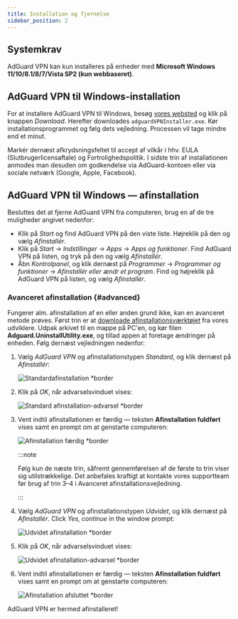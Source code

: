 ```yaml
---
title: Installation og fjernelse
sidebar_position: 2
---
```


## Systemkrav

AdGuard VPN kan kun installeres på enheder med **Microsoft Windows 11/10/8.1/8/7/Vista SP2 (kun webbaseret)**.

## AdGuard VPN til Windows-installation

For at installere AdGuard VPN til Windows, besøg [vores websted](https://adguard-vpn.com/welcome.html) og klik på knappen *Download*. Herefter downloades `adguardVPNInstaller.exe`. Kør installationsprogrammet og følg dets vejledning. Processen vil tage mindre end et minut.

Markér dernæst afkrydsningsfeltet til accept af vilkår i hhv. EULA (Slutbrugerlicensaftale) og Fortrolighedspolitik. I sidste trin af installationen anmodes man desuden om godkendelse via AdGuard-kontoen eller via sociale netværk (Google, Apple, Facebook).

## AdGuard VPN til Windows — afinstallation

Besluttes det at fjerne AdGuard VPN fra computeren, brug en af de tre muligheder angivet nedenfor:

- Klik på *Start* og find AdGuard VPN på den viste liste. Højreklik på den og vælg *Afinstallér*.
- Klik på *Start* → *Indstillinger* → *Apps* → *Apps og funktioner*. Find AdGuard VPN på listen, og tryk på den og vælg *Afinstallér*.
- Åbn *Kontrolpanel*, og klik dernæst på *Programmer* → *Programmer og funktioner* → *Afinstallér eller ændr et program*. Find og højreklik på AdGuard VPN på listen, og vælg *Afinstallér*.

### Avanceret afinstallation {#advanced}

Fungerer alm. afinstallation af en eller anden grund ikke, kan en avanceret metode prøves. Først trin er at [downloade afinstallationsværktøjet](https://cdn.adtidy.org/distr/windows/Uninstall_Utility.zip) fra vores udviklere. Udpak arkivet til en mappe på PC'en, og kør filen **Adguard.UninstallUtility.exe**, og tillad appen at foretage ændringer på enheden. Følg dernæst vejledningen nedenfor:

1. Vælg *AdGuard VPN* og afinstallationstypen *Standard*, og klik dernæst på *Afinstallér*:

    ![Standardafinstallation *border](https://cdn.adguardvpn.com/content/kb/vpn/windows/vpn_standard.jpg)

1. Klik på *OK*, når advarselsvinduet vises:

    ![Standard afinstallation-advarsel *border](https://cdn.adtidy.org/content/kb/vpn/windows/vpn_standard_warning.jpg)

1. Vent indtil afinstallationen er færdig — teksten **Afinstallation fuldført** vises samt en prompt om at genstarte computeren:

    ![Afinstallation færdig *border](https://cdn.adguardvpn.com/content/kb/vpn/windows/vpn_standard_complete.jpg)

    :::note

    Følg kun de næste trin, såfremt gennemførelsen af de første to trin viser sig utilstrækkelige. Det anbefales kraftigt at kontakte vores supportteam før brug af trin 3–4 i Avanceret afinstallationsvejledning.

    :::

1. Vælg *AdGuard VPN* og afinstallationstypen *Udvidet*, og klik dernæst på *Afinstallér*. Click *Yes, continue* in the window prompt:

    ![Udvidet afinstallation *border](https://cdn.adguardvpn.com/content/kb/vpn/windows/vpn_extended.jpg)

1. Klik på *OK*, når advarselsvinduet vises:

    ![Udvidet afinstallation-advarsel *border](https://cdn.adtidy.org/content/kb/vpn/windows/vpn_standard_warning.jpg)

1. Vent indtil afinstallationen er færdig — teksten **Afinstallation fuldført** vises samt en prompt om at genstarte computeren:

    ![Afinstallation afsluttet *border](https://cdn.adguardvpn.com/content/kb/vpn/windows/vpn_extended_complete.jpg)

AdGuard VPN er hermed afinstalleret!
